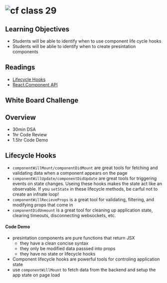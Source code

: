 ![cf](http://i.imgur.com/7v5ASc8.png) class 29 
===

## Learning Objectives
* Students will be able to identify when to use component life cycle hooks
* Students will be ablie to identify when to create presintation components

## Readings
* [Lifecycle Hooks](https://www.fullstackreact.com/30-days-of-react/day-7/)
* [React.Component API](https://facebook.github.io/react/docs/react-component.html)

## White Board Challenge

## Overview 
* 30min DSA
* 1hr Code Review
* 1.5hr Code Demo

## Lifecycle Hooks
* `componentWillMount/componentDidMount` are great tools for fetching and validating data when a component appears on the page
* `componentWillUpdate/componentDidUpdate` are great tools for triggering events on state changes. Useing these hooks makes the state act like an observable. If you `setState` in these lifecycle methods, be carful not to create an infnate loop!
* `componentWillRecieveProps` is a great tool for validating, filtering, and modifying props that come in
* `componentDidUnmount` is a great tool for cleaning up application state, clearing timeouts, disconnecting websockets, etc.

#### Code Demo
* presintation components are pure functions that return JSX
  * they have a clean concise syntax
  * they only be modified data passsed into props
  * they have no state or lifecycle hooks
* Component lifecycle hooks are powerful tools for controling application state
* use `componentWillMount` to fetch data from the backend and setup the app state on page load
